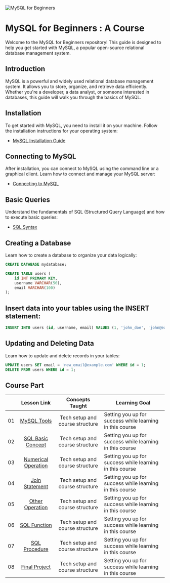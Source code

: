 ![MySQL for Beginners](./images/thumbnail.png)

# MySQL for Beginners : A Course
Welcome to the MySQL for Beginners repository! This guide is designed to help you get started with MySQL, a popular open-source relational database management system.


## Introduction

MySQL is a powerful and widely used relational database management system. It allows you to store, organize, and retrieve data efficiently. Whether you're a developer, a data analyst, or someone interested in databases, this guide will walk you through the basics of MySQL.

## Installation

To get started with MySQL, you need to install it on your machine. Follow the installation instructions for your operating system:
- [MySQL Installation Guide](https://dev.mysql.com/doc/mysql-installation-excerpt/8.0/en/)

## Connecting to MySQL

After installation, you can connect to MySQL using the command line or a graphical client. Learn how to connect and manage your MySQL server:
- [Connecting to MySQL](https://dev.mysql.com/doc/mysql-getting-started/en/)

## Basic Queries

Understand the fundamentals of SQL (Structured Query Language) and how to execute basic queries:
- [SQL Syntax](https://dev.mysql.com/doc/refman/8.0/en/sql-syntax.html)

## Creating a Database

Learn how to create a database to organize your data logically:
```sql
CREATE DATABASE mydatabase;

CREATE TABLE users (
    id INT PRIMARY KEY,
    username VARCHAR(50),
    email VARCHAR(100)
);
```

## Insert data into your tables using the INSERT statement:

```sql 
INSERT INTO users (id, username, email) VALUES (1, 'john_doe', 'john@example.com');
```

## Updating and Deleting Data

Learn how to update and delete records in your tables:

```sql
UPDATE users SET email = 'new_email@example.com' WHERE id = 1; 
DELETE FROM users WHERE id = 1;
```
## Course Part
|       |              Lesson Link              |                       Concepts Taught                       |                     Learning Goal                 |                             
| :---: | :------------------------------------: | :---------------------------------------------------------: | ----------------------------------------------------------- |
| 01 | [MySQL Tools](./01-tools-setup/README.md) | Tech setup and course structure | Setting you up for success while learning in this course| 
| 02 | [SQL Basic Concept](./02-sql-basic-concept/README.md) | Tech setup and course structure | Setting you up for success while learning in this course| 
| 03 | [Numerical Operation](./03-numerical-operation/README.md) | Tech setup and course structure | Setting you up for success while learning in this course| 
| 04 | [Join Statement](./04-join-statement/README.md) | Tech setup and course structure | Setting you up for success while learning in this course| 
| 05 | [Other Operation](./05-other-operation/README.md) | Tech setup and course structure | Setting you up for success while learning in this course| 
| 06 | [SQL Function](./06-sql-function/README.md) | Tech setup and course structure | Setting you up for success while learning in this course| 
| 07 | [SQL Procedure](./07-sql-procedure/README.md) | Tech setup and course structure | Setting you up for success while learning in this course| 
| 08 | [Final Project](./08-project-based/README.md) | Tech setup and course structure | Setting you up for success while learning in this course| 
